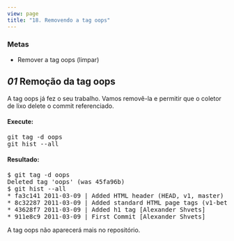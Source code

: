 ```yaml
---
view: page
title: "18. Removendo a tag oops"
---
```


<h3>Metas</h3>

<ul><li>Remover a tag oops (limpar)</li></ul>

<h2><em>01</em> Remo&ccedil;&atilde;o da tag oops</h2>

<p>A tag oops j&aacute; fez o seu trabalho. Vamos remov&ecirc;-la e permitir que o coletor de lixo delete o commit referenciado.</p>

<h4 class="h4-pre">Execute:</h4>

<pre class="instructions">git tag -d oops
git hist --all</pre>

<h4 class="h4-pre">Resultado:</h4>

<pre class="sample">$ git tag -d oops
Deleted tag 'oops' (was 45fa96b)
$ git hist --all
* fa3c141 2011-03-09 | Added HTML header (HEAD, v1, master) [Alexander Shvets]
* 8c32287 2011-03-09 | Added standard HTML page tags (v1-beta) [Alexander Shvets]
* 43628f7 2011-03-09 | Added h1 tag [Alexander Shvets]
* 911e8c9 2011-03-09 | First Commit [Alexander Shvets]</pre>

<p>A tag oops n&atilde;o aparecer&aacute; mais no reposit&oacute;rio.</p>
